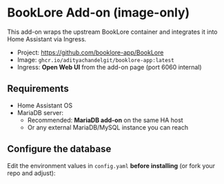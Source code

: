 # BookLore Add-on (image-only)

This add-on wraps the upstream BookLore container and integrates it into Home Assistant via Ingress.

- Project: https://github.com/booklore-app/BookLore
- Image: `ghcr.io/adityachandelgit/booklore-app:latest`
- Ingress: **Open Web UI** from the add-on page (port 6060 internal)

## Requirements
- Home Assistant OS
- MariaDB server:
  - Recommended: **MariaDB add-on** on the same HA host
  - Or any external MariaDB/MySQL instance you can reach

## Configure the database
Edit the environment values in `config.yaml` **before installing** (or fork your repo and adjust):